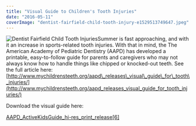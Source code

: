 ```yaml
---
title: "Visual Guide to Children's Tooth Injuries"
date: "2016-05-11"
coverImage: "dentist-fairfield-child-tooth-injury-e1529513749647.jpeg"
---
```


![Dentist Fairfield Child Tooth Injuries](/images/dentist-fairfield-child-tooth-injury-200x300.jpeg)Summer is fast approaching, and with it an increase in sports-related tooth injuries. With that in mind, the The American Academy of Pediatric Dentistry (AAPD) has developed a printable, easy-to-follow guide for parents and caregivers who may not always know how to handle things like chipped or knocked-out teeth. See the full article here: [http://www.mychildrensteeth.org/aapd\_releases\_visual\_guide\_for\_tooth\_injuries/](http://www.mychildrensteeth.org/aapd_releases_visual_guide_for_tooth_injuries/)

Download the visual guide here:

[AAPD\_ActiveKidsGuide\_hi-res\_print\_release\[6\]](/images/AAPD_ActiveKidsGuide_hi-res_print_release6.pdf)
